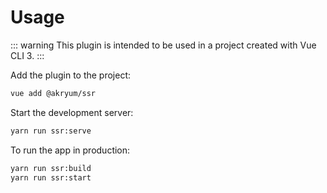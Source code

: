 # Usage

::: warning
This plugin is intended to be used in a project created with Vue CLI 3.
:::

Add the plugin to the project:

```bash
vue add @akryum/ssr
```

Start the development server:

```bash
yarn run ssr:serve
```

To run the app in production:

```bash
yarn run ssr:build
yarn run ssr:start
```
